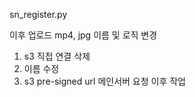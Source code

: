 sn_register.py

이후 업로드 mp4, jpg 이름 및 로직 변경
1. s3 직접 연결 삭제
2. 이름 수정
3. s3 pre-signed url 메인서버 요청 이후 작업